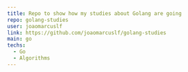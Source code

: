 ```yaml
---
title: Repo to show how my studies about Golang are going
repo: golang-studies
user: joaomarcuslf
link: https://github.com/joaomarcuslf/golang-studies
main: go
techs:
  - Go
  - Algorithms
---
```

